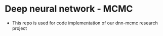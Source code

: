 # Deep neural network - MCMC
- This repo is used for code implementation of our dnn-mcmc research project

